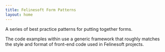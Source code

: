 ```yaml
---
title: Felinesoft Form Patterns
layout: home
---
```


A series of best practice patterns for putting together forms. 

The code examples within use a generic framework that roughly matches the style and format of front-end code used in Felinesoft projects.